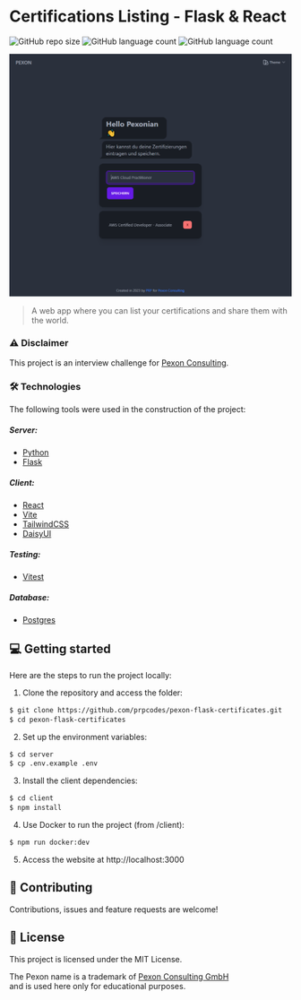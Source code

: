 # Certifications Listing - Flask & React

![GitHub repo size](https://img.shields.io/github/repo-size/prpcodes/pexon-flask-certificates?style=for-the-badge)
![GitHub language count](https://img.shields.io/github/languages/top/prpcodes/pexon-flask-certificates?style=for-the-badge)
![GitHub language count](https://img.shields.io/github/last-commit/prpcodes/pexon-flask-certificates?style=for-the-badge)

<img src="https://raw.githubusercontent.com/prpcodes/pexon-flask-certificates/main/client/public/website.png" alt="Screenshot of the website">

> A web app where you can list your certifications and share them with the world.

### ⚠️ Disclaimer

This project is an interview challenge for [Pexon Consulting](https://pexon-consulting.de/).

### 🛠 Technologies

The following tools were used in the construction of the project:

##### Server:

-   [Python](https://www.python.org/)
-   [Flask](https://flask.palletsprojects.com/en/2.0.x/)

##### Client:

-   [React](https://reactjs.org/)
-   [Vite](https://vitejs.dev/)
-   [TailwindCSS](https://tailwindcss.com/)
-   [DaisyUI](https://daisyui.com/)

##### Testing:

-   [Vitest](https://vitest.dev/)

##### Database:

-   [Postgres](https://hub.docker.com/_/postgres)

## 💻 Getting started

Here are the steps to run the project locally:

1. Clone the repository and access the folder:

```bash
$ git clone https://github.com/prpcodes/pexon-flask-certificates.git
$ cd pexon-flask-certificates
```

2. Set up the environment variables:

```bash
$ cd server
$ cp .env.example .env
```

3. Install the client dependencies:

```bash
$ cd client
$ npm install
```

4.  Use Docker to run the project (from /client):

```bash
$ npm run docker:dev
```

5. Access the website at http://localhost:3000

## 🤝 Contributing

Contributions, issues and feature requests are welcome!

## 📝 License

This project is licensed under the MIT License.

The Pexon name is a trademark of [Pexon Consulting GmbH](https://pexon-consulting.de/) <br/> and is used here only for educational purposes.
